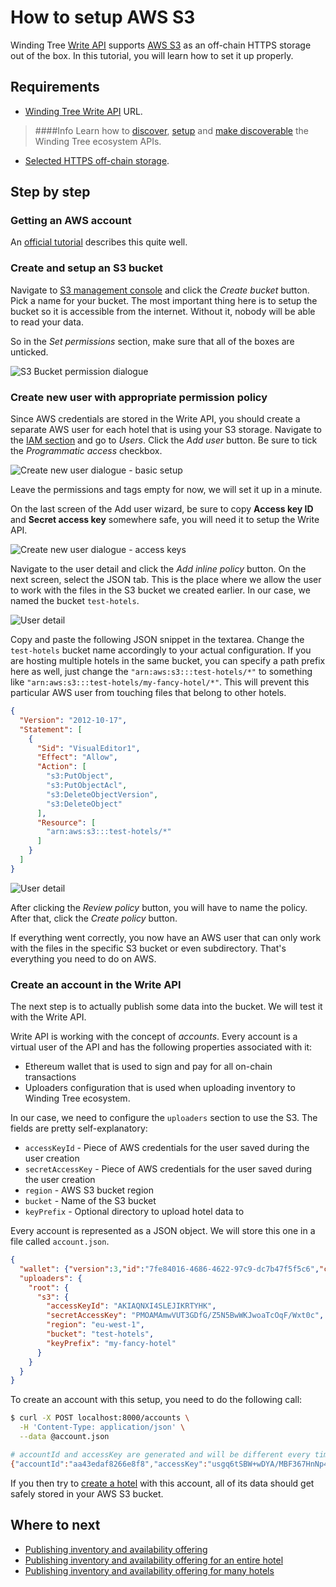 # How to setup AWS S3

Winding Tree [Write API](https://github.com/windingtree/wt-write-api) supports
[AWS S3](https://aws.amazon.com/s3/) as an off-chain HTTPS storage out of the box.
In this tutorial, you will learn how to set it up properly.

## Requirements

- [Winding Tree Write API](https://github.com/windingtree/wt-write-api) URL.
> ####Info
> Learn how to [discover](how-to-pick-environment.md), [setup](how-to-setup-write-api.md) and [make discoverable]()
the Winding Tree ecosystem APIs.
- [Selected HTTPS off-chain storage](how-to-pick-off-chain-storage.md).

## Step by step

### Getting an AWS account

An [official tutorial](https://aws.amazon.com/premiumsupport/knowledge-center/create-and-activate-aws-account/)
describes this quite well.

### Create and setup an S3 bucket

Navigate to [S3 management console](https://s3.console.aws.amazon.com/s3/home)
and click the *Create bucket* button. Pick a name for your bucket.
The most important thing here is to setup the bucket so it is accessible from
the internet. Without it, nobody will be able to read your data.

So in the *Set permissions* section, make sure that all of the boxes are unticked.

![S3 Bucket permission dialogue](../assets/aws-s3-0.png)

### Create new user with appropriate permission policy

Since AWS credentials are stored in the Write API, you should create a separate
AWS user for each hotel that is using your S3 storage. Navigate to the 
[IAM section](https://console.aws.amazon.com/iam/) and go to *Users*. Click the
*Add user* button. Be sure to tick the *Programmatic access* checkbox.

![Create new user dialogue - basic setup](../assets/aws-s3-1.png)

Leave the permissions and tags empty for now, we will set it up in a minute.

On the last screen of the Add user wizard, be sure to copy **Access key ID** and
**Secret access key** somewhere safe, you will need it to setup the Write API.

![Create new user dialogue - access keys](../assets/aws-s3-2.png)

Navigate to the user detail and click the *Add inline policy* button. On the next screen,
select the JSON tab. This is the place where we allow the user to work with the files
in the S3 bucket we created earlier. In our case, we named the bucket `test-hotels`.

![User detail](../assets/aws-s3-3.png)

Copy and paste the following JSON snippet in the textarea. Change the `test-hotels`
bucket name accordingly to your actual configuration. If you are hosting multiple hotels
in the same bucket, you can specify a path prefix here as well, just change the
`"arn:aws:s3:::test-hotels/*"` to something like `"arn:aws:s3:::test-hotels/my-fancy-hotel/*"`.
This will prevent this particular AWS user from touching files that belong to other hotels.


```json
{
  "Version": "2012-10-17",
  "Statement": [
    {
      "Sid": "VisualEditor1",
      "Effect": "Allow",
      "Action": [
        "s3:PutObject",
        "s3:PutObjectAcl",
        "s3:DeleteObjectVersion",
        "s3:DeleteObject"
      ],
      "Resource": [
        "arn:aws:s3:::test-hotels/*"
      ]
    }
  ]
}
```

![User detail](../assets/aws-s3-4.png)

After clicking the *Review policy* button, you will have to name the policy. After that, click 
the *Create policy* button.

If everything went correctly, you now have an AWS user that can only work with the files in
the specific S3 bucket or even subdirectory. That's everything you need to do on AWS.

### Create an account in the Write API

The next step is to actually publish some data into the bucket. We will test
it with the Write API.

Write API is working with the concept of *accounts*. Every account
is a virtual user of the API and has the following properties
associated with it:

- Ethereum wallet that is used to sign and pay for all on-chain transactions
- Uploaders configuration that is used when uploading inventory to Winding Tree
ecosystem.

In our case, we need to configure the `uploaders` section to use the S3. The fields
are pretty self-explanatory:

- `accessKeyId` - Piece of AWS credentials for the user saved during the user creation
- `secretAccessKey` - Piece of AWS credentials for the user saved during the user creation
- `region` - AWS S3 bucket region
- `bucket` - Name of the S3 bucket
- `keyPrefix` - Optional directory to upload hotel data to

Every account is represented as a JSON object. We will store this one in a file
called `account.json`.

```json
{
  "wallet": {"version":3,"id":"7fe84016-4686-4622-97c9-dc7b47f5f5c6","crypto":{"ciphertext":"ef9dcce915eeb0c4f7aa2bb16b9ae6ce5a4444b4ed8be45d94e6b7fe7f4f9b47","cipherparams":{"iv":"31b12ef1d308ea1edacc4ab00de80d55"},"cipher":"aes-128-ctr","kdf":"scrypt","kdfparams":{"dklen":32,"salt":"d06ccd5d9c5d75e1a66a81d2076628f5716a3161ca204d92d04a42c057562541","n":8192,"r":8,"p":1},"mac":"2c30bc373c19c5b41385b85ffde14b9ea9f0f609c7812a10fdcb0a565034d9db"}},
  "uploaders": {
    "root": {
      "s3": {
        "accessKeyId": "AKIAQNXI4SLEJIKRTYHK",
        "secretAccessKey": "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",
        "region": "eu-west-1",
        "bucket": "test-hotels",
        "keyPrefix": "my-fancy-hotel"
      }
    }
  }
}
```

To create an account with this setup, you need to do the following call:

```sh
$ curl -X POST localhost:8000/accounts \
  -H 'Content-Type: application/json' \
  --data @account.json

# accountId and accessKey are generated and will be different every time
{"accountId":"aa43edaf8266e8f8","accessKey":"usgq6tSBW+wDYA/MBF367HnNp4tGKaCTRPy3JHPEqJmFBuxq1sA7UhFOpuV80ngC"}
```

If you then try to [create a hotel](how-to-publish-inventory.md) with this account,
all of its data should get safely stored in your AWS S3 bucket.

## Where to next

- [Publishing inventory and availability offering](how-to-publish-inventory.md)
- [Publishing inventory and availability offering for an entire hotel](how-to-publish-entire-hotel.md)
- [Publishing inventory and availability offering for many hotels](how-to-publish-many-hotels.md)
